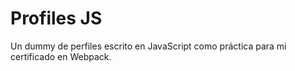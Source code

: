 # Profiles JS
Un dummy de perfiles escrito en JavaScript como práctica para mi certificado en Webpack.